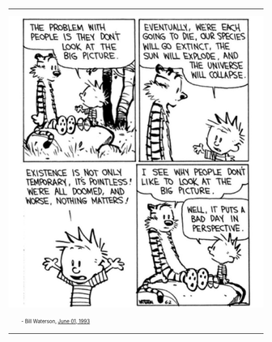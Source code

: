 # 

---

![](./assets/calvin_and_hobbes_big_picture.jpeg)

<sup style="margin-left: 5%;"><sub>- Bill Waterson, [June 01, 1993](https://www.gocomics.com/calvinandhobbes/1993/06/01)</sub></sup>

---